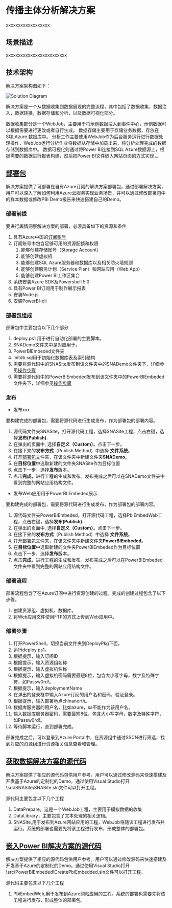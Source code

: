 # 传播主体分析解决方案
 
xxxxxxxxxxxxxxxxxx

## 场景描述
 
xxxxxxxxxxxxxxxxxxxxxxxxx

## 技术架构
解决方案架构图如下：

![Solution Diagram](./Pictures/.JPG)

解决方案是一个从数据收集到数据展现的完整流程，其中包括了数据收集，数据注入，数据转换，数据存储和分析，以及数据可视化部分。

数据收集部分是一个WebJob，主要用于将示例数据注入到事件中心，示例数据可以根据需要进行更改或者自行生成。
数据存储主要用于存储业务数据，存放在SQLAzure 数据库中。
分析工作主要使用WebJob作为后台服务运行进行数据处理操作，WebJob运行分析作业将数据从存储中加载出来，将分析处理完成的数据存储到数据库中。
数据可视化则通过将Power BI连接到SQL Azure数据源上，根据需要的数据进行报表构建，然后把Power BI文件嵌入网站页面的方式实现，。


## [部署包](./DeployPkg)
解决方案提供了可部署在自有Azure订阅的解决方案部署包，通过部署解决方案，用户可以深入了解如何利用Azure云服务实现业务场景，并可以通过修改部署包中的样本数据或修改PBI Demo报告来快速搭建自己的Demo。

### 部署前提
要进行舆情洞察解决方案的部署，必须具备如下的资源和条件
  1. 具有Azure中国的[订阅账号](https://www.azure.cn/)
  2. 订阅账号中包含足够可用的资源配额和权限
     1. 能够创建存储账号（Storage Account）
     2. 能够创建虚拟机
     3. 能够创建SQL Azure服务器和数据库以及相关防火墙规则
     4. 能够创建服务计划（Service Plan）和网站应用（Web App）
     5. 能够创建Power BI工作区集合
  3. 系统安装Azure SDK及Powershell 5.0
  4. 具有Power BI订阅用于制作展示报表
  5. 安装Node.js
  6. 安装PowerBI-cli

### [部署包组成]((./DeployPkg))
部署包中主要包含以下几个部分
  1. deploy.ps1 用于进行自动化部署的主要脚本。
  2. SNADemo文件夹中是对应用于。
  3. PowerBIEmbeded文件夹
  4. Initdb.sql用于初始化数据库表及索引结构
  5. 需要将源代码中的SNASite发布到该文件夹中的SNADemo文件夹下，详细参见[操作步骤](#发布)
  5. 需要将源代码中的PowerBIEmbeded发布到该文件夹中的PowerBIEmbeded文件夹下，详细参见[操作步骤](#发布)

### 发布

- 发布xxx

要构建完成的部署包，需要将源代码进行生成发布，作为部署包的部署内容。

  1. 源代码文件夹SNASite，打开源代码工程，选择SNASite工程，点击右键，选择**发布(Publish)**.
  2. 在弹出的页面中, 选择**自定义（Custom）**。点击下一步。
  3. 在接下来的**发布方式**（Publish Method）中选择 **文件系统**。
  4. 打开[部署包](./DeployPkg)文件夹，在该文件夹中新建文件夹**SNADemo**。
  5. 在**目标位置**中选取新建的文件夹SNASite作为目标位置
  6. 点击下一步，选择**发布**版本。
  7. 点击**完成**，进行工程的生成和发布。发布完成之后可以在SNADemo文件夹中看到完整的网站应用结构文件。

- 发布Web应用用于PowerBI Embeded展示

要构建完成的部署包，需要将源代码进行生成发布，作为部署包的部署内容。

  1. 源代码文件夹PowerBIEmbeded，打开源代码工程，选择PbiEmbedWeb工程，点击右键，选择**发布(Publish)**.
  2. 在弹出的页面中, 选择**自定义（Custom）**。点击下一步。
  3. 在接下来的**发布方式**（Publish Method）中选择 **文件系统**。
  4. 打开[部署包](./DeployPkg)文件夹，在该文件夹中新建文件夹**PowerBIEmbeded**。
  5. 在**目标位置**中选取新建的文件夹PowerBIEmbeded作为目标位置
  6. 点击下一步，选择**发布**版本。
  7. 点击**完成**，进行工程的生成和发布。发布完成之后可以在PowerBIEmbeded文件夹中看到完整的网站应用结构文件。


### 部署流程

部署流程包含了在Azure订阅中进行资源创建的过程。完成的创建过程包含了以下步骤。

  1. 创建资源组、虚拟机、数据库。
  2. 将Web应用文件使用FTP的方式上传到Web应用中。



### 部署步骤

  1. 打开PowerShell，切换当前文件夹到DeployPkg下面。
  2. 运行deploy.ps1。
  3. 根据提示，输入订阅ID
  4. 根据提示，输入资源组名称
  5. 根据提示，输入虚拟机名称
  6. 根据提示，输入虚拟机密码需要最短8位，包含大小写字母，数字及特殊字符，如Passw0rd!。
  7. 根据提示，输入deploymentName  
  8. 在弹出的登录框中输入Azure订阅的用户名和密码，验证登录。
  9. 根据提示，输入部署地点chinanorth。
  5. 数据库服务器的用户名，比如azure，sa不能作为该用户名。
  6. 输入数据库服务器密码，需要最短8位，包含大小写字母，数字及特殊字符，如Passw0rd!。
  7. 等待脚本运行，直到部署完成。

部署完成之后，可以登录到Azure Portal中，在资源组中通过SSCN进行筛选，找到对应的资源组进行资源相关信息查看和管理。




## [获取数据解决方案的源代码](src/SNADemo)
解决方案提供了相应的源代码包供用户参考。用户可以通过修改源码来快速搭建及开发基于Azure的定制化的Demo。通过使用Visual Studio打开\src\SNASite\SNASite.sln文件可以打开工程。

源代码主要包含以下几个工程
  1. DataPrepare，这是一个WebJob工程，主要用于模拟数据的收集
  2. DataLibrary，主要包含了文本处理的相关逻辑。
  3. SNASite,用于发布到Azure网站应用的工程，WebJob将随该工程进行发布并运行。系统的部署也需要先将该工程进行发布，形成整体的部署包。

## [嵌入Power BI解决方案的源代码](src/PowerBIEmbeded)
解决方案提供了相应的源代码包供用户参考。用户可以通过修改源码来快速搭建及开发基于Azure的定制化的Demo。通过使用Visual Studio打开\src\PowerBIEmbeded\CreatePbiEmbedded.sln文件可以打开工程。

源代码主要包含以下几个工程
  1. PbiEmbedWeb,用于发布到Azure网站应用的工程。系统的部署也需要先将该工程进行发布，形成整体的部署包。

